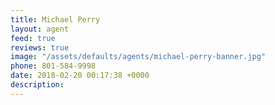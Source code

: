 ```yaml
---
title: Michael Perry
layout: agent
feed: true
reviews: true
image: "/assets/defaults/agents/michael-perry-banner.jpg"
phone: 801-584-9998
date: 2018-02-20 00:17:38 +0000
description:
---
```

